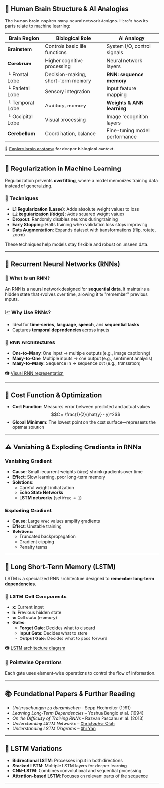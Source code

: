 ## 🧠 Human Brain Structure & AI Analogies

The human brain inspires many neural network designs. Here's how its parts relate to machine learning:

| Brain Region     | Biological Role                     | AI Analogy                          |
|------------------|--------------------------------------|-------------------------------------|
| **Brainstem**     | Controls basic life functions        | System I/O, control signals         |
| **Cerebrum**      | Higher cognitive processing          | Neural network layers               |
| └ Frontal Lobe    | Decision-making, short-term memory   | **RNN: sequence memory**            |
| └ Parietal Lobe   | Sensory integration                  | Input feature mapping               |
| └ Temporal Lobe   | Auditory, memory                     | **Weights & ANN learning**          |
| └ Occipital Lobe  | Visual processing                    | Image recognition layers            |
| **Cerebellum**    | Coordination, balance                | Fine-tuning model performance       |

🧠 [Explore brain anatomy](https://my.clevelandclinic.org/health/body/22638-brain) for deeper biological context.

---

## 🧪 Regularization in Machine Learning

Regularization prevents **overfitting**, where a model memorizes training data instead of generalizing.

### 🔧 Techniques
- **L1 Regularization (Lasso)**: Adds absolute weight values to loss  
- **L2 Regularization (Ridge)**: Adds squared weight values  
- **Dropout**: Randomly disables neurons during training  
- **Early Stopping**: Halts training when validation loss stops improving  
- **Data Augmentation**: Expands dataset with transformations (flip, rotate, zoom)

These techniques help models stay flexible and robust on unseen data.

---

## 🔁 Recurrent Neural Networks (RNNs)

### 📌 What is an RNN?
An RNN is a neural network designed for **sequential data**. It maintains a hidden state that evolves over time, allowing it to "remember" previous inputs.

### 📈 Why Use RNNs?
- Ideal for **time-series**, **language**, **speech**, and **sequential tasks**
- Captures **temporal dependencies** across inputs

### 🔄 RNN Architectures
- **One-to-Many**: One input → multiple outputs (e.g., image captioning)
- **Many-to-One**: Multiple inputs → one output (e.g., sentiment analysis)
- **Many-to-Many**: Sequence in → sequence out (e.g., translation)

📷 [Visual RNN representation](https://www.researchgate.net/figure/A-visual-representation-of-a-single-block-in-a-recurrent-neural-network-RNN-Taken-from_fig2_336607800)

---

## 🎯 Cost Function & Optimization

- **Cost Function**: Measures error between predicted and actual values  
  $$C = \frac{1}{2}(\hat{y} - y)^2$$
- **Global Minimum**: The lowest point on the cost surface—represents the optimal solution

---

## ⚠️ Vanishing & Exploding Gradients in RNNs

### Vanishing Gradient
- **Cause**: Small recurrent weights (`Wrec`) shrink gradients over time  
- **Effect**: Slow learning, poor long-term memory  
- **Solutions**:
  - Careful weight initialization
  - **Echo State Networks**
  - **LSTM networks** (set `Wrec ≈ 1`)

### Exploding Gradient
- **Cause**: Large `Wrec` values amplify gradients  
- **Effect**: Unstable training  
- **Solutions**:
  - Truncated backpropagation
  - Gradient clipping
  - Penalty terms

---

## 🧠 Long Short-Term Memory (LSTM)

LSTM is a specialized RNN architecture designed to **remember long-term dependencies**.

### 🧬 LSTM Cell Components
- **x**: Current input  
- **h**: Previous hidden state  
- **c**: Cell state (memory)  
- **Gates**:
  - **Forget Gate**: Decides what to discard  
  - **Input Gate**: Decides what to store  
  - **Output Gate**: Decides what to pass forward

📷 [LSTM architecture diagram](https://www.researchgate.net/figure/A-Long-short-term-memory-LSTM-unit-architecture_fig1_356018554)

### 🧪 Pointwise Operations
Each gate uses element-wise operations to control the flow of information.

---

## 📚 Foundational Papers & Further Reading

- *Untersuchungen zu dynamischen* – Sepp Hochreiter (1991)  
- *Learning Long-Term Dependencies* – Yoshua Bengio et al. (1994)  
- *On the Difficulty of Training RNNs* – Razvan Pascanu et al. (2013)  
- *Understanding LSTM Networks* – [Christopher Olah](https://colah.github.io/posts/2015-08-Understanding-LSTMs/)  
- *Understanding LSTM Diagrams* – [Shi Yan](https://blog.mlreview.com/understanding-lstm-and-its-diagrams-37e2f46f1714)

---

## 🧩 LSTM Variations

- **Bidirectional LSTM**: Processes input in both directions  
- **Stacked LSTM**: Multiple LSTM layers for deeper learning  
- **CNN-LSTM**: Combines convolutional and sequential processing  
- **Attention-based LSTM**: Focuses on relevant parts of the sequence

---
